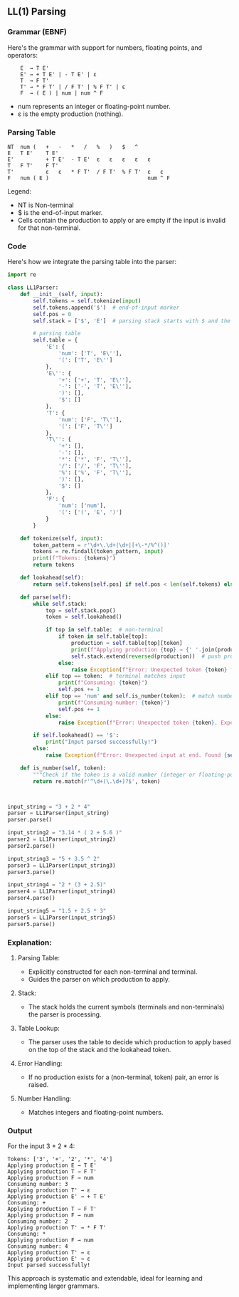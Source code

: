 
## LL(1) Parsing


### Grammar (EBNF)

Here's the grammar with support for numbers, floating points, and operators:

```ebnf
    E  → T E'
    E' → + T E' | - T E' | ε
    T  → F T'
    T' → * F T' | / F T' | % F T' | ε
    F  → ( E ) | num | num ^ F
```

- num represents an integer or floating-point number.
- ε is the empty production (nothing).


### Parsing Table

```text
NT	num	(	+	-	*	/	%	)	$	^
E	T E'	T E'								
E'			+ T E'	- T E'	ε	ε	ε	ε	ε	
T	F T'	F T'								
T'			ε	ε	* F T'	/ F T'	% F T'	ε	ε	
F	num	( E )								num ^ F
```

Legend:
- NT is Non-terminal
- $ is the end-of-input marker.
- Cells contain the production to apply or are empty if the input is invalid for that non-terminal.

### Code

Here's how we integrate the parsing table into the parser:

```python
import re

class LL1Parser:
    def __init__(self, input):
        self.tokens = self.tokenize(input)
        self.tokens.append('$')  # end-of-input marker
        self.pos = 0
        self.stack = ['$', 'E']  # parsing stack starts with $ and the start symbol

        # parsing table
        self.table = {
            'E': {
                'num': ['T', 'E\''],
                '(': ['T', 'E\'']
            },
            'E\'': {
                '+': ['+', 'T', 'E\''],
                '-': ['-', 'T', 'E\''],
                ')': [],
                '$': []
            },
            'T': {
                'num': ['F', 'T\''],
                '(': ['F', 'T\'']
            },
            'T\'': {
                '+': [],
                '-': [],
                '*': ['*', 'F', 'T\''],
                '/': ['/', 'F', 'T\''],
                '%': ['%', 'F', 'T\''],
                ')': [],
                '$': []
            },
            'F': {
                'num': ['num'],
                '(': ['(', 'E', ')']
            }
        }

    def tokenize(self, input):
        token_pattern = r'\d+\.\d+|\d+|[+\-*/%^()]'
        tokens = re.findall(token_pattern, input)
        print(f"Tokens: {tokens}")
        return tokens

    def lookahead(self):
        return self.tokens[self.pos] if self.pos < len(self.tokens) else None

    def parse(self):
        while self.stack:
            top = self.stack.pop()
            token = self.lookahead()

            if top in self.table:  # non-terminal
                if token in self.table[top]:
                    production = self.table[top][token]
                    print(f"Applying production {top} → {' '.join(production)}")
                    self.stack.extend(reversed(production))  # push production onto stack
                else:
                    raise Exception(f"Error: Unexpected token {token} for {top}")
            elif top == token:  # terminal matches input
                print(f"Consuming: {token}")
                self.pos += 1
            elif top == 'num' and self.is_number(token):  # match number
                print(f"Consuming number: {token}")
                self.pos += 1
            else:
                raise Exception(f"Error: Unexpected token {token}. Expected {top}")

        if self.lookahead() == '$':
            print("Input parsed successfully!")
        else:
            raise Exception(f"Error: Unexpected input at end. Found {self.lookahead()}")

    def is_number(self, token):
        """Check if the token is a valid number (integer or floating-point)."""
        return re.match(r'^\d+(\.\d+)?$', token)



input_string = "3 + 2 * 4"
parser = LL1Parser(input_string)
parser.parse()

input_string2 = "3.14 * ( 2 + 5.6 )"
parser2 = LL1Parser(input_string2)
parser2.parse()

input_string3 = "5 + 3.5 ^ 2"
parser3 = LL1Parser(input_string3)
parser3.parse()

input_string4 = "2 * (3 + 2.5)"
parser4 = LL1Parser(input_string4)
parser4.parse()

input_string5 = "1.5 + 2.5 * 3"
parser5 = LL1Parser(input_string5)
parser5.parse()
```

### Explanation:

1. Parsing Table:
	- Explicitly constructed for each non-terminal and terminal.
	- Guides the parser on which production to apply.

2. Stack:
	- The stack holds the current symbols (terminals and non-terminals) the parser is processing.

3. Table Lookup:
	- The parser uses the table to decide which production to apply based on the top of the stack and the lookahead token.

4. Error Handling:
	- If no production exists for a (non-terminal, token) pair, an error is raised.

5. Number Handling:
	- Matches integers and floating-point numbers.


### Output

For the input 3 + 2 * 4:

```text
Tokens: ['3', '+', '2', '*', '4']
Applying production E → T E'
Applying production T → F T'
Applying production F → num
Consuming number: 3
Applying production T' → ε
Applying production E' → + T E'
Consuming: +
Applying production T → F T'
Applying production F → num
Consuming number: 2
Applying production T' → * F T'
Consuming: *
Applying production F → num
Consuming number: 4
Applying production T' → ε
Applying production E' → ε
Input parsed successfully!
```

This approach is systematic and extendable, ideal for learning and implementing larger grammars.
